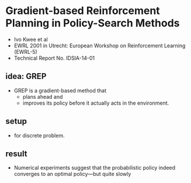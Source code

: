 # Gradient-based Reinforcement Planning in Policy-Search Methods
* Ivo Kwee et al
* EWRL 2001 in Utrecht: European Workshop on Reinforcement Learning (EWRL-5)
* Technical Report No. IDSIA-14-01
 
## idea: GREP
* GREP is a gradient-based method that 
   * plans ahead and 
   * improves its policy before it actually acts in the environment.
 
## setup
* for discrete problem. 

## result
* Numerical experiments suggest that 
  the probabilistic policy indeed converges to an optimal policy—but quite slowly

